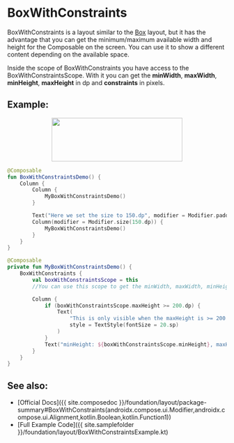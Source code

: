 <!---
This is the API of version 1.2.0
-->
# BoxWithConstraints

BoxWithConstraints is a layout similar to the [Box](../../../layout/box) layout, but it has the advantage that you can get the minimum/maximum available width and height for the Composable on the screen.
You can use it to show a different content depending on the available space.

Inside the scope of BoxWithConstraints you have access to the BoxWithConstraintsScope. With it you can get the **minWidth**, **maxWidth**, **minHeight**, **maxHeight** in dp and **constraints** in pixels.

## Example:
<p align="center">
  <img src ="../{{ site.images }}/foundation/layout/boxwithconstraints/boxwithconstraints.png" height=100 width=300 />
</p>

```kotlin
@Composable
fun BoxWithConstraintsDemo() {
    Column {
        Column {
            MyBoxWithConstraintsDemo()
        }

        Text("Here we set the size to 150.dp", modifier = Modifier.padding(top = 20.dp))
        Column(modifier = Modifier.size(150.dp)) {
            MyBoxWithConstraintsDemo()
        }
    }
}

@Composable
private fun MyBoxWithConstraintsDemo() {
    BoxWithConstraints {
        val boxWithConstraintsScope = this
        //You can use this scope to get the minWidth, maxWidth, minHeight, maxHeight in dp and constraints

        Column {
            if (boxWithConstraintsScope.maxHeight >= 200.dp) {
                Text(
                    "This is only visible when the maxHeight is >= 200.dp",
                    style = TextStyle(fontSize = 20.sp)
                )
            }
            Text("minHeight: ${boxWithConstraintsScope.minHeight}, maxHeight: ${boxWithConstraintsScope.maxHeight},  minWidth: ${boxWithConstraintsScope.minWidth} maxWidth: ${boxWithConstraintsScope.maxWidth}")
        }
    }
}
```


## See also:
* [Official Docs]({{ site.composedoc }}/foundation/layout/package-summary#BoxWithConstraints(androidx.compose.ui.Modifier,androidx.compose.ui.Alignment,kotlin.Boolean,kotlin.Function1))
* [Full Example Code]({{ site.samplefolder }}/foundation/layout/BoxWithConstraintsExample.kt)
